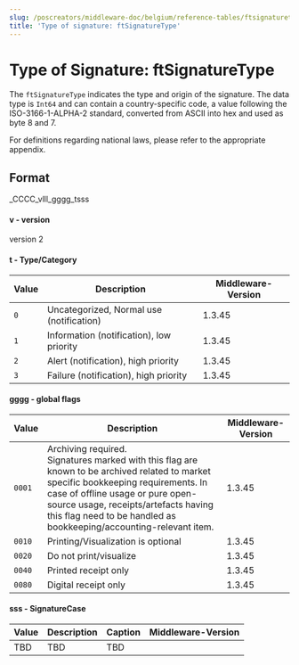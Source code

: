 ```yaml
---
slug: /poscreators/middleware-doc/belgium/reference-tables/ftsignaturetype
title: 'Type of signature: ftSignatureType'
---
```


# Type of Signature: ftSignatureType

The `ftSignatureType` indicates the type and origin of the signature. The data type is `Int64` and can contain a country-specific code, a value following the ISO-3166-1-ALPHA-2 standard, converted from ASCII into hex and used as byte 8 and 7.


For definitions regarding national laws, please refer to the appropriate appendix<span id="t-type-of-signature-ftsignaturetype-127">.</span>

## Format

_CCCC_vlll_gggg_tsss 

#### v - version
version 2

#### t - Type/Category 
| **Value** | **Description** | **Middleware-Version** |
|-----------|-----------------|------------------------|
|  `0` | Uncategorized, Normal use (notification)  | 1.3.45 |
|  `1` | Information (notification), low priority   | 1.3.45 |
|  `2` | Alert (notification), high priority  | 1.3.45 |
|  `3` | Failure (notification), high priority  | 1.3.45 |

#### gggg - global flags  
| **Value** | **Description** | **Middleware-Version** |
|-----------|-----------------|------------------------|
|  `0001` | Archiving required. <br />Signatures marked with this flag are known to be archived related to market specific bookkeeping requirements. In case of offline usage or pure open-source usage, receipts/artefacts having this flag need to be handled as bookkeeping/accounting-relevant item.   | 1.3.45 |
|  `0010` | Printing/Visualization is optional  | 1.3.45 |
|  `0020` | Do not print/visualize  | 1.3.45 |
|  `0040` | Printed receipt only  | 1.3.45 |
|  `0080` | Digital receipt only   | 1.3.45 |

#### sss - SignatureCase 
| **Value** | **Description** | **Caption** | **Middleware-Version** |
|-----------|-----------------|-----------------|------------------------|
|TBD|TBD|TBD|